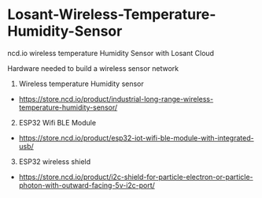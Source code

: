 # Losant-Wireless-Temperature-Humidity-Sensor
ncd.io wireless temperature Humidity Sensor with Losant Cloud

Hardware needed to build a wireless sensor network

1. Wireless temperature Humidity sensor
 * https://store.ncd.io/product/industrial-long-range-wireless-temperature-humidity-sensor/
2. ESP32 Wifi BLE Module
 * https://store.ncd.io/product/esp32-iot-wifi-ble-module-with-integrated-usb/
3. ESP32 wireless shield
 * https://store.ncd.io/product/i2c-shield-for-particle-electron-or-particle-photon-with-outward-facing-5v-i2c-port/
 

